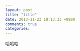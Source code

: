 ```yaml
---
layout: post
title: "title"
date: 2013-11-23 18:13:33 +0800
comments: true
categories: 
---
```


哈哈哈
